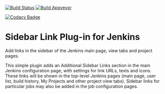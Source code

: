 [![Build Status](https://ci.jenkins.io/job/Plugins/job/sidebar-link-plugin/job/master/badge/icon)](https://ci.jenkins.io/job/Plugins/job/sidebar-link-plugin/job/master/)
[![Build Appveyor](https://ci.appveyor.com/api/projects/status/td957y8vrmb76ggt?svg=true)](https://ci.appveyor.com/project/damianszczepanik/sidebar-link-plugin)

[![Codacy Badge](https://api.codacy.com/project/badge/Grade/c45db3b6680e4fc4ae114253be3dc2b3)](https://www.codacy.com/app/damianszczepanik/sidebar-link-plugin?utm_source=github.com&amp;utm_medium=referral&amp;utm_content=jenkinsci/sidebar-link-plugin&amp;utm_campaign=Badge_Grade)

# Sidebar Link Plug-in for Jenkins

Add links in the sidebar of the Jenkins main page, view tabs and project pages.

This simple plugin adds an Additional Sidebar Links section in the main Jenkins configuration page, with settings for link URLs, texts and icons. These links will be shown in the top-level Jenkins pages (main page, user list, build history, My Projects and other project view tabs). Sidebar links for particular jobs may also be added in the job configuration pages.
